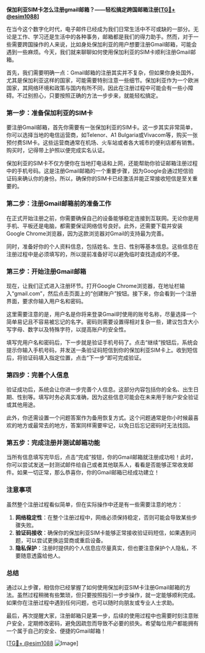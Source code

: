 **保加利亚SIM卡怎么注册gmail邮箱？——轻松搞定跨国邮箱注册[[TG💪+ @esim1088](https://t.me/s/esim1088)]**

在当今这个数字化时代，电子邮件已经成为我们日常生活中不可或缺的一部分。无论是工作、学习还是生活中的各种事务，邮箱都是我们的得力助手。然而，对于一些需要跨国操作的人来说，比如身处保加利亚的用户想要注册Gmail邮箱，可能会遇到一些麻烦。今天，我们就来聊聊如何使用保加利亚的SIM卡顺利注册Gmail邮箱。

首先，我们需要明确一点：Gmail邮箱的注册其实并不复杂，但如果你身处国外，尤其是保加利亚这样的国家，可能需要特别注意一些细节。保加利亚作为一个欧洲国家，其网络环境和政策与国内有所不同，因此在注册过程中可能会有一些小障碍。不过别担心，只要按照正确的方法一步步来，就能轻松搞定。

### **第一步：准备保加利亚的SIM卡**

要注册Gmail邮箱，首先你需要有一张保加利亚的SIM卡。这一步其实非常简单，你可以选择当地的电信运营商，如Telenor、A1 Bulgaria或Vivacom等，购买一张预付费SIM卡。这些运营商通常在机场、火车站或者各大城市的便利店都有销售。购买时，记得带上护照以便完成实名认证。

保加利亚的SIM卡不仅方便你在当地打电话和上网，还能帮助你验证邮箱注册过程中的手机号码。这是注册Gmail邮箱的一个重要步骤，因为Google会通过短信验证码来确认你的身份。所以，确保你的SIM卡已经激活并能正常接收短信是至关重要的。

### **第二步：注册Gmail邮箱前的准备工作**

在正式开始注册之前，你需要确保自己的设备能够稳定连接到互联网。无论你是用手机、平板还是电脑，都需要保证网络信号良好。此外，还需要下载并安装Google Chrome浏览器，因为这款浏览器对Gmail的支持最为完善。

同时，准备好你的个人资料信息，包括姓名、生日、性别等基本信息。这些信息在注册过程中是必须填写的，所以提前准备好可以避免临时查找造成的不便。

### **第三步：开始注册Gmail邮箱**

现在，让我们正式进入注册环节。打开Google Chrome浏览器，在地址栏输入“gmail.com”，然后点击页面上的“创建账户”按钮。接下来，你会看到一个注册界面，要求你输入用户名和密码。

这里需要注意的是，用户名是你将来登录Gmail时使用的账号名称，尽量选择一个简单易记且不容易被忘记的名字。密码则需要设置得相对复杂一些，建议包含大小写字母、数字以及特殊字符，以提高账户的安全性。

填写完用户名和密码后，下一步就是验证手机号码了。点击“继续”按钮后，系统会提示你输入手机号码，并发送一条验证码短信到你的保加利亚SIM卡上。收到短信后，将验证码填入指定位置，点击“下一步”即可完成验证。

### **第四步：完善个人信息**

验证成功后，系统会让你进一步完善个人信息。这部分内容包括你的全名、出生日期、性别等。填写时务必真实准确，因为这些信息可能会在未来用于账户安全验证或其他用途。

此外，你还需设置一个问题答案作为备用恢复方式。这个问题通常是你小时候最喜欢的地方或最常去的地方，答案同样需要牢记，以免日后忘记密码时无法找回。

### **第五步：完成注册并测试邮箱功能**

当所有信息填写完毕后，点击“完成”按钮，你的Gmail邮箱就注册成功啦！此时，你可以尝试发送一封测试邮件给自己或者其他联系人，看看是否能够正常收发邮件。如果一切正常，那么恭喜你，你的Gmail邮箱已经成功建立！

### **注意事项**

虽然整个注册过程看似简单，但在实际操作中还是有一些需要注意的地方：

1. **网络稳定性**：在整个注册过程中，网络必须保持稳定，否则可能会导致某些步骤失败。
2. **验证码接收**：确保你的保加利亚SIM卡能够正常接收验证码短信，如果遇到问题，可以尝试更换运营商或重启设备。
3. **隐私保护**：注册时提供的个人信息应尽量真实，但也要注意保护个人隐私，不要随意透露给他人。

### **总结**

通过以上步骤，相信你已经掌握了如何使用保加利亚SIM卡注册Gmail邮箱的方法。虽然过程稍微有些繁琐，但只要按照指引一步步操作，就一定能够顺利完成。如果你在注册过程中遇到任何问题，也可以随时向朋友或专业人士求助。

最后，再次提醒大家，注册邮箱只是第一步，后续的使用过程中也需要时刻注意账户安全，定期修改密码，避免因疏忽而导致不必要的损失。希望每位用户都能拥有一个属于自己的安全、便捷的Gmail邮箱！

[[TG💪+ @esim1088](https://t.me/s/esim1088) ![Image](https://i.postimg.cc/4NQfJmqS/Snipaste-2025-05-13-00-14-12.png)]